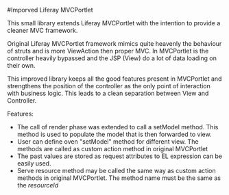 #Imporved Liferay MVCPortlet

This small library extends Liferay MVCPortlet with the intention to provide a cleaner MVC framework.

Original Liferay MVCPortlet framework mimics quite heavenly the behaviour of struts and is more ViewAction then proper MVC. In MVCPortlet is the controller heavily bypassed and the JSP (View) do a lot of data loading on their own.

This improved library keeps all the good features present in MVCPortlet and strengthens the position of the controller as the only point of interaction with business logic. This leads to a clean separation between View and Controller.

Features:
+ The call of render phase was extended to call a setModel method. This method is used to populate the model that is then forwarded to view.
+ User can define oven "setModel" method for different view. The methods are called as custom action method in original MVCPortlet
+ The past values are stored as request attributes to EL expression can be easily used.
+ Serve resource method may be called the same way as custom action methods in original MVCPortlet. The method name must be the same as the *resourceId*
